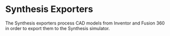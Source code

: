 # Synthesis Exporters

The Synthesis exporters process CAD models from Inventor and Fusion 360 in order to export them to the Synthesis simulator. 